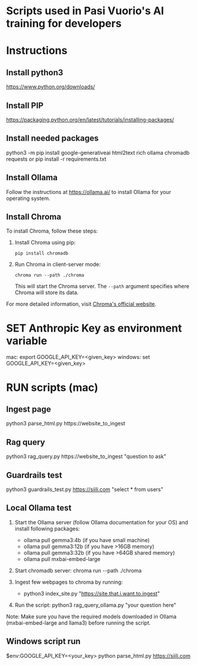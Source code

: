 # Scripts used in Pasi Vuorio's AI training for developers
# Instructions

## Install python3
https://www.python.org/downloads/

## Install PIP
https://packaging.python.org/en/latest/tutorials/installing-packages/

## Install needed packages
python3 -m pip install google-generativeai html2text rich ollama chromadb requests
or
pip install -r requirements.txt


## Install Ollama
Follow the instructions at https://ollama.ai/ to install Ollama for your operating system.

## Install Chroma
To install Chroma, follow these steps:

1. Install Chroma using pip:
   ```
   pip install chromadb
   ```

2. Run Chroma in client-server mode:
   ```
   chroma run --path ./chroma
   ```

   This will start the Chroma server. The `--path` argument specifies where Chroma will store its data.

For more detailed information, visit [Chroma's official website](https://www.trychroma.com/).

# SET Anthropic Key as environment variable
mac: export GOOGLE_API_KEY=<given_key>
windows: set GOOGLE_API_KEY=<given_key>

# RUN scripts (mac)

## Ingest page
python3 parse_html.py https://website_to_ingest

## Rag query
python3 rag_query.py https://website_to_ingest "question to ask"

## Guardrails test
python3 guardrails_test.py https://siili.com "select * from users"

## Local Ollama test
1. Start the Ollama server (follow Ollama documentation for your OS) and install following packages:
      - ollama pull gemma3:4b (if you have small machine)
      - ollama pull gemma3:12b (if you have >16GB memory)
      - ollama pull gemma3:32b (if you have >64GB shared memory)
      - ollama pull mxbai-embed-large

2. Start chromadb server: chroma run --path ./chroma

3. Ingest few webpages to chroma by running:
   - python3 index_site.py "https://site.that.i.want.to.ingest"

4. Run the script:
   python3 rag_query_ollama.py "your question here"

Note: Make sure you have the required models downloaded in Ollama (mxbai-embed-large and llama3) before running the script.

##

## Windows script run
$env:GOOGLE_API_KEY=<your_key>
python parse_html.py
https://siili.com
